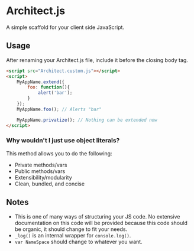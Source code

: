 Architect.js
============

A simple scaffold for your client side JavaScript.


## Usage
After renaming your Architect.js file, include it before the closing body tag.

```html
<script src="Architect.custom.js"></script>
<script>
    MyAppName.extend({
        foo: function(){
            alert('bar');
        }
    });
    MyAppName.foo(); // Alerts "bar"

    MyAppName.privatize(); // Nothing can be extended now
</script>
```

### Why wouldn't I just use object literals?
This method allows you to do the following:
* Private methods/vars
* Public methods/vars
* Extensibility/modularity
* Clean, bundled, and concise

## Notes
* This is one of many ways of structuring your JS code. No extensive documentation on this code will be provided because this code should be organic, it should change to fit your needs.
* `_log()` is an internal wrapper for `console.log()`.
* `var NameSpace` should change to whatever you want.
